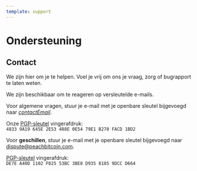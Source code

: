```yaml
---
template: support
---
```


<!--[intro]-->

# Ondersteuning

<!--[contact]-->

## Contact

We zijn hier om je te helpen. Voel je vrij om ons je vraag, zorg of bugrapport te laten weten.

We zijn beschikbaar om te reageren op versleutelde e-mails.

Voor algemene vragen, stuur je e-mail met je openbare sleutel bijgevoegd naar [$contactEmail$](mailto:$contactEmail$).

Onze [PGP-sleutel](https://keys.openpgp.org/vks/v1/by-fingerprint/48339A19645E2E53488E0E5479E1B270FACD1BD2) vingerafdruk:<br>
`4833 9A19 645E 2E53 488E 0E54 79E1 B270 FACD 1BD2`

Voor **geschillen**, stuur je e-mail met je openbare sleutel bijgevoegd naar [dispute@peachbitcoin.com](mailto:dispute@peachbitcoin.com).

[PGP-sleutel](https://keys.openpgp.org/search?q=DE7EA40D1102F02553BC3BE8D93581859DCCD664) vingerafdruk:<br>
`DE7E A40D 1102 F025 53BC 3BE8 D935 8185 9DCC D664`
